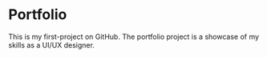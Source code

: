 # Portfolio
This is my first-project on GitHub. The portfolio project is a showcase of my skills as a UI/UX designer.
